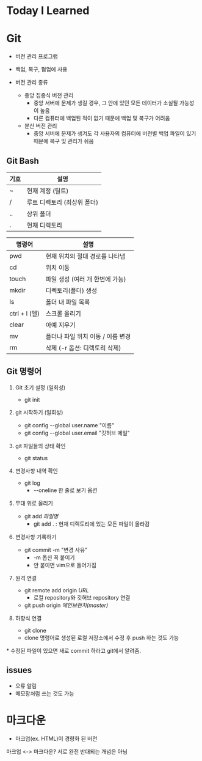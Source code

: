 # Today I Learned

# Git

- 버전 관리 프로그램    


- 백업, 복구, 협업에 사용


- 버전 관리 종류
  - 중앙 집중식 버전 관리
    - 중앙 서버에 문제가 생길 경우, 그 안에 있던 모든 데이터가 소실될 가능성이 높음
    - 다른 컴퓨터에 백업된 적이 없기 때문에 백업 및 복구가 어려움
  - 분산 버전 관리
    - 중앙 서버에 문제가 생겨도 각 사용자의 컴퓨터에 버전별 백업 파일이 있기 때문에 복구 및 관리가 쉬움


## Git Bash

| 기호  | 설명                      |
| ---- | --------------------------- |
| ~    | 현재 계정 (틸트)            |
| /    | 루트 디렉토리 (최상위 폴더) |
| ..   | 상위 폴더                   |
| .    | 현재 디렉토리               |



| 명령어        | 설명                              |
| ------------- | --------------------------------- |
| pwd           | 현재 위치의 절대 경로를 나타냄    |
| cd            | 위치 이동                         |
| touch         | 파일 생성 (여러 개 한번에 가능)   |
| mkdir         | 디렉토리(폴더) 생성               |
| ls            | 폴더 내 파일 목록                 |
| ctrl + l (엘) | 스크롤 올리기                     |
| clear         | 아예 지우기                       |
| mv            | 폴더나 파일 위치 이동 / 이름 변경 |
| rm            | 삭제 (-r 옵션: 디렉토리 삭제)     |



## Git 명령어

1. Git 초기 설정 (일회성)
   - git init



2. git 시작하기 (일회성)
   - git config --global user.name "이름"
   - git config --global user.email "깃허브 메일"



3. git 파일들의 상태 확인
   - git status



4. 변경사항 내역 확인
   - git log
     - --oneline 한 줄로 보기 옵션
     


5. 무대 위로 올리기
   - git add *파일명*
     - git add . : 현재 디렉토리에 있는 모든 파일이 올라감
     


6. 변경사항 기록하기
   - git commit -m "변경 사유"
     - -m 옵션 꼭 붙이기
     - 안 붙이면 vim으로 들어가짐
     
   

7. 원격 연결
   - git remote add origin *URL*
     - 로컬 repository와 깃허브 repository 연결
   - git push origin *메인브랜치(master)*



8. 하향식 연결
   - git clone
   - clone 명령어로 생성된 로컬 저장소에서 수정 후 push 하는 것도 가능



\* 수정된 파일이 있으면 새로 commit 하라고 git에서 알려줌.


## issues
- 오류 알림
- 메모장처럼 쓰는 것도 가능


# 마크다운

- 마크업(ex. HTML)이 경량화 된 버전

마크업 <-> 마크다운?
서로 완전 반대되는 개념은 아님